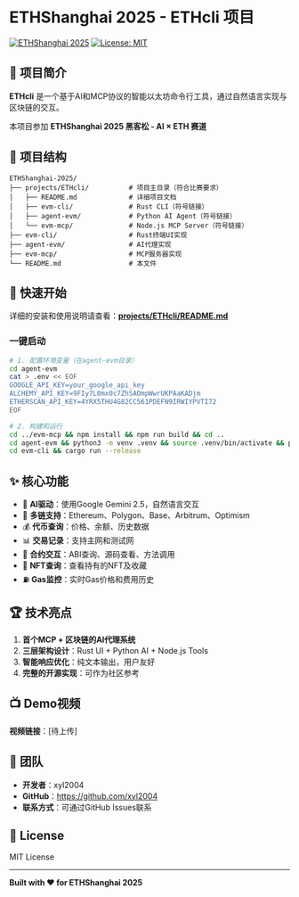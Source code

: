# ETHShanghai 2025 - ETHcli 项目

[![ETHShanghai 2025](https://img.shields.io/badge/ETHShanghai-2025-blue)](https://github.com/ethpanda-org/ETHShanghai-2025)
[![License: MIT](https://img.shields.io/badge/License-MIT-yellow.svg)](https://opensource.org/licenses/MIT)

## 🎯 项目简介

**ETHcli** 是一个基于AI和MCP协议的智能以太坊命令行工具，通过自然语言实现与区块链的交互。

本项目参加 **ETHShanghai 2025 黑客松 - AI × ETH 赛道**

## 📁 项目结构

```
ETHShanghai-2025/
├── projects/ETHcli/          # 项目主目录（符合比赛要求）
│   ├── README.md             # 详细项目文档
│   ├── evm-cli/              # Rust CLI（符号链接）
│   ├── agent-evm/            # Python AI Agent（符号链接）
│   └── evm-mcp/              # Node.js MCP Server（符号链接）
├── evm-cli/                  # Rust终端UI实现
├── agent-evm/                # AI代理实现
├── evm-mcp/                  # MCP服务器实现
└── README.md                 # 本文件
```

## 🚀 快速开始

详细的安装和使用说明请查看：**[projects/ETHcli/README.md](projects/ETHcli/README.md)**

### 一键启动

```bash
# 1. 配置环境变量（在agent-evm目录）
cd agent-evm
cat > .env << EOF
GOOGLE_API_KEY=your_google_api_key
ALCHEMY_API_KEY=9FIy7L0mx0c7ZhSAOmpWwrUKPAaKADjm
ETHERSCAN_API_KEY=4YRX5THU4G82CC561PDEFN9IRWIYPVTI72
EOF

# 2. 构建和运行
cd ../evm-mcp && npm install && npm run build && cd ..
cd agent-evm && python3 -m venv .venv && source .venv/bin/activate && pip install -r requirements.txt && cd ..
cd evm-cli && cargo run --release
```

## ✨ 核心功能

- 🤖 **AI驱动**：使用Google Gemini 2.5，自然语言交互
- 🔗 **多链支持**：Ethereum、Polygon、Base、Arbitrum、Optimism
- 💰 **代币查询**：价格、余额、历史数据
- 📊 **交易记录**：支持主网和测试网
- 📜 **合约交互**：ABI查询、源码查看、方法调用
- 🎨 **NFT查询**：查看持有的NFT及收藏
- ⛽ **Gas监控**：实时Gas价格和费用历史

## 🏆 技术亮点

1. **首个MCP + 区块链的AI代理系统**
2. **三层架构设计**：Rust UI + Python AI + Node.js Tools
3. **智能响应优化**：纯文本输出，用户友好
4. **完整的开源实现**：可作为社区参考

## 📺 Demo视频

**视频链接**：[待上传]

## 👥 团队

- **开发者**：xyl2004
- **GitHub**：https://github.com/xyl2004
- **联系方式**：可通过GitHub Issues联系

## 📄 License

MIT License

---

**Built with ❤️ for ETHShanghai 2025**

